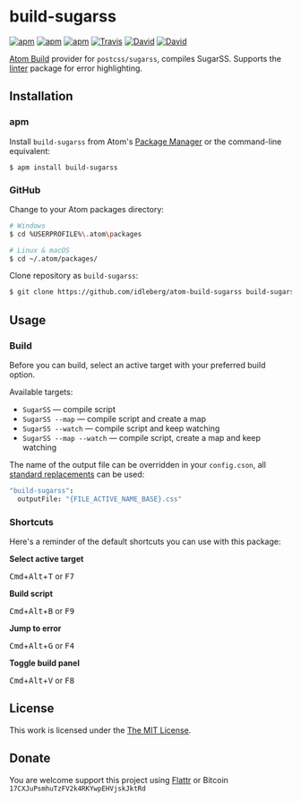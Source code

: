 # build-sugarss

[![apm](https://img.shields.io/apm/l/build-sugarss.svg?style=flat-square)](https://atom.io/packages/build-sugarss)
[![apm](https://img.shields.io/apm/v/build-sugarss.svg?style=flat-square)](https://atom.io/packages/build-sugarss)
[![apm](https://img.shields.io/apm/dm/build-sugarss.svg?style=flat-square)](https://atom.io/packages/build-sugarss)
[![Travis](https://img.shields.io/travis/idleberg/atom-build-sugarss.svg?style=flat-square)](https://travis-ci.org/idleberg/atom-build-sugarss)
[![David](https://img.shields.io/david/idleberg/atom-build-sugarss.svg?style=flat-square)](https://david-dm.org/idleberg/atom-build-sugarss#info=dependencies)
[![David](https://img.shields.io/david/dev/idleberg/atom-build-sugarss.svg?style=flat-square)](https://david-dm.org/idleberg/atom-build-sugarss#info=devDependencies)

[Atom Build](https://atombuild.github.io/) provider for `postcss/sugarss`, compiles SugarSS. Supports the [linter](https://atom.io/packages/linter) package for error highlighting.

## Installation

### apm

Install `build-sugarss` from Atom's [Package Manager](http://flight-manual.atom.io/using-atom/sections/atom-packages/) or the command-line equivalent:

`$ apm install build-sugarss`

### GitHub

Change to your Atom packages directory:

```bash
# Windows
$ cd %USERPROFILE%\.atom\packages

# Linux & macOS
$ cd ~/.atom/packages/
```

Clone repository as `build-sugarss`:

```bash
$ git clone https://github.com/idleberg/atom-build-sugarss build-sugarss
```

## Usage

### Build

Before you can build, select an active target with your preferred build option.

Available targets:

* `SugarSS` — compile script
* `SugarSS --map` — compile script and create a map
* `SugarSS --watch` — compile script and keep watching
* `SugarSS --map --watch` — compile script, create a map and keep watching

The name of the output file can be overridden in your `config.cson`, all [standard replacements](https://github.com/noseglid/atom-build#replacements) can be used:

```cson
"build-sugarss":
  outputFile: "{FILE_ACTIVE_NAME_BASE}.css"
```

### Shortcuts

Here's a reminder of the default shortcuts you can use with this package:

**Select active target**

<kbd>Cmd</kbd>+<kbd>Alt</kbd>+<kbd>T</kbd> or <kbd>F7</kbd>

**Build script**

<kbd>Cmd</kbd>+<kbd>Alt</kbd>+<kbd>B</kbd> or <kbd>F9</kbd>

**Jump to error**

<kbd>Cmd</kbd>+<kbd>Alt</kbd>+<kbd>G</kbd> or <kbd>F4</kbd>

**Toggle build panel**

<kbd>Cmd</kbd>+<kbd>Alt</kbd>+<kbd>V</kbd> or <kbd>F8</kbd>

## License

This work is licensed under the [The MIT License](LICENSE.md).

## Donate

You are welcome support this project using [Flattr](https://flattr.com/submit/auto?user_id=idleberg&url=https://github.com/idleberg/atom-build-sugarss) or Bitcoin `17CXJuPsmhuTzFV2k4RKYwpEHVjskJktRd`
